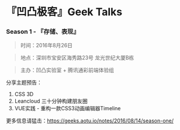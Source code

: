 # 『凹凸极客』Geek Talks

### Season 1 - 『存储、表现』

> 时间：2016年8月26日

> 地点：深圳市宝安区海秀路23号 龙光世纪大厦B栋

> 主办：凹凸实验室 + 腾讯通彩前端体验组

分享主题预告：

1. CSS 3D
2. Leancloud 三十分钟构建朋友圈
3. VUE实践 - 重构一款CSS3动画编辑器Timeline

更多信息请猛击：https://geeks.aotu.io/notes/2016/08/14/season-one/